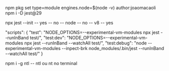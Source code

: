 

npm pkg set type=module engines.node=$(node -v) author:joaomacaoli
npm i -D jest@29

npx jest --init
-- yes
-- no
-- node
-- no
-- v8
-- yes


  "scripts": {
    "test": "NODE_OPTIONS=--experimental-vm-modules npx jest --runInBand test/",
    "test:dev": "NODE_OPTIONS=--experimental-vm-modules npx jest --runInBand --watchAll test/",
    "test:debug": "node --experimental-vm-modules --inpect-brk node_modules/.bin/jest --runInBand --watchAll test/"
    }

npm i -g ntl
-- ntl ou nt no terminal




